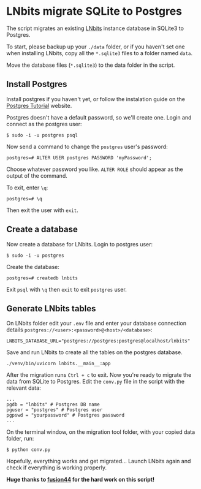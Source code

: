 # LNbits migrate SQLite to Postgres

The script migrates an existing [LNbits](https://lnbits.com) instance database in SQLite3 to Postgres.

To start, please backup up your `./data` folder, or if you haven't set one when installing LNbits, copy all the `*.sqlite3` files to a folder named `data`.

Move the database files (`*.sqlite3`) to the data folder in the script.

## Install Postgres

Install postgres if you haven't yet, or follow the instalation guide on the [Postgres Tutorial](https://www.postgresqltutorial.com/install-postgresql-linux/) website.

Postgres doesn't have a default password, so we'll create one. Login and connect as the postgres user:

```
$ sudo -i -u postgres psql
```

Now send a command to change the `postgres` user's password:

```
postgres=# ALTER USER postgres PASSWORD 'myPassword';
```

Choose whatever password you like. `ALTER ROLE` should appear as the output of the command.

To exit, enter `\q`:

```
postgres=# \q
```

Then exit the user with `exit`.

## Create a database

Now create a database for LNbits. Login to postgres user:

```
$ sudo -i -u postgres
```

Create the database:

```
postgres=# createdb lnbits
```

Exit `psql` with `\q` then `exit` to exit `postgres` user.

## Generate LNbits tables

On LNbits folder edit your `.env` file and enter your database connection details `postgres://<user>:<password>@<host>/<database>`:

```
LNBITS_DATABASE_URL="postgres://postgres:postgres@localhost/lnbits"
```

Save and run LNbits to create all the tables on the postgres database.

`./venv/bin/uvicorn lnbits.__main__:app`

After the migration runs `Ctrl + c` to exit. Now you're ready to migrate the data from SQLite to Postgres. Edit the `conv.py` file in the script with the relevant data:

```
... 
pgdb = "lnbits" # Postgres DB name
pguser = "postgres" # Postgres user
pgpswd = "yourpassword" # Postgres password
...
```

On the terminal window, on the migration tool folder, with your copied data folder, run:

```
$ python conv.py
```

Hopefully, everything works and get migrated... Launch LNbits again and check if everything is working properly.

**Huge thanks to [fusion44](https://github.com/fusion44) for the hard work on this script!**
